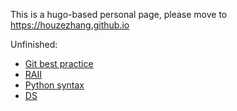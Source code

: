 This is a hugo-based personal page, please move to https://houzezhang.github.io

Unfinished:
- [Git best practice](./content/posts/git/Git-Best-Practice.md)
- [RAII](./content/posts/cpp/cook-RAII/cook-RAII.md)
- [Python syntax](./content/posts/python/notes/index.md)
- [DS](./content/posts/data-structures/notes/index.md)
